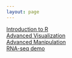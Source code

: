 ```yaml
---
layout: page
---
```


[Introduction to R](r-intro)  
[Advanced Visualization]()  
[Advanced Manipulation]()  
[RNA-seq demo]()  
